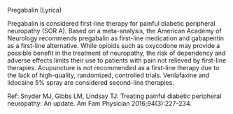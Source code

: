 Pregabalin (Lyrica)

Pregabalin is considered first-line therapy for painful diabetic peripheral neuropathy (SOR A). Based on a meta-analysis, the American Academy of Neurology recommends pregabalin as first-line medication and gabapentin as a first-line alternative. While opioids such as oxycodone may provide a possible benefit in the treatment of neuropathy, the risk of dependency and adverse effects limits their use to patients with pain not relieved by first-line therapies. Acupuncture is not recommended as a first-line therapy due to the lack of high-quality, randomized, controlled trials. Venlafaxine and lidocaine 5% spray are considered second-line therapies.

Ref: Snyder MJ, Gibbs LM, Lindsay TJ: Treating painful diabetic peripheral neuropathy: An update. Am Fam Physician 2016;94(3):227-234.